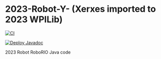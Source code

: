 # 2023-Robot-Y- (Xerxes imported to 2023 WPILib)

[![CI](https://github.com/FirewallRobotics/2023-Robot-Y-/actions/workflows/main.yml/badge.svg)](https://github.com/FirewallRobotics/2023-Robot-Y-/actions/workflows/main.yml)

[![Deploy Javadoc](https://github.com/FirewallRobotics/2023-Robot-Y-/actions/workflows/deploy-javadoc.yml/badge.svg)](https://github.com/FirewallRobotics/2023-Robot-Y-/actions/workflows/deploy-javadoc.yml)

2023 Robot RoboRIO Java code
